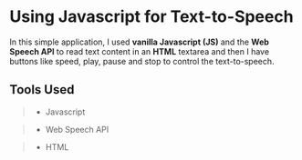 # Using Javascript for Text-to-Speech

In this simple application, I used **vanilla Javascript (JS)** and the **Web Speech API** to read text content in an **HTML** textarea and then I have buttons like speed, play, pause and stop to control the text-to-speech.

## Tools Used
> - Javascript

> - Web Speech API

> - HTML




